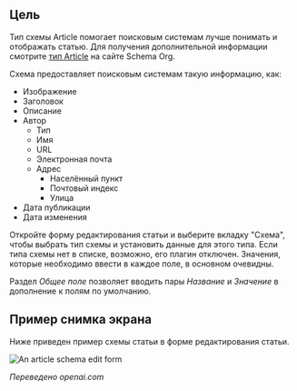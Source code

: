 <!-- Filename: Localhost / Display title: Schema.org - Статья -->

## Цель

Тип схемы Article помогает поисковым системам лучше понимать и отображать статью. Для получения дополнительной информации смотрите [тип Article](https://schema.org/Article) на сайте Schema Org.

Схема предоставляет поисковым системам такую информацию, как:

- Изображение
- Заголовок
- Описание
- Автор
    - Тип
    - Имя
    - URL
    - Электронная почта
    - Адрес
        - Населённый пункт
        - Почтовый индекс
        - Улица
- Дата публикации
- Дата изменения

Откройте форму редактирования статьи и выберите вкладку "Схема", чтобы выбрать тип схемы и установить данные для этого типа. Если типа схемы нет в списке, возможно, его плагин отключен. Значения, которые необходимо ввести в каждое поле, в основном очевидны.

Раздел *Общее поле* позволяет вводить пары *Название* и *Значение* в дополнение к полям по умолчанию.

## Пример снимка экрана

Ниже приведен пример схемы статьи в форме редактирования статьи.

![An article schema edit form](../../../en/images/schemas/edit-schema-article.png)

*Переведено openai.com*

